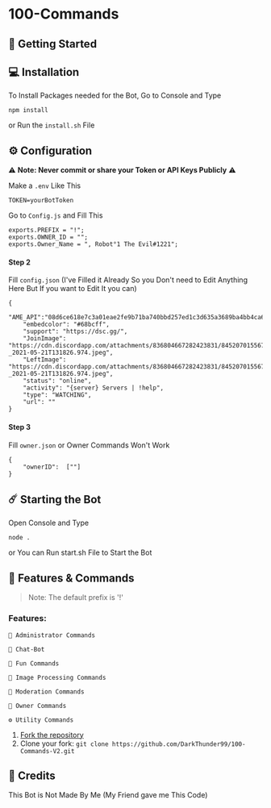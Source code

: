# 100-Commands




## 🚀 Getting Started

## 💻 Installation

To Install Packages needed for the Bot, Go to Console and Type 
```
npm install
```
or Run the `install.sh` File

## ⚙️ Configuration

⚠️ **Note: Never commit or share your Token or API Keys Publicly** ⚠️

Make a `.env` Like This
```
TOKEN=yourBotToken
```

Go to `Config.js` and Fill This
```
exports.PREFIX = "!";
exports.OWNER_ID = "";
exports.Owner_Name = ", Robot°1 The Evil#1221";
```

#### Step 2
Fill `config.json` (I've Filled it Already So you Don't need to Edit Anything Here But If you want to Edit It you can)
```
{
    "AME_API":"08d6ce618e7c3a01eae2fe9b71ba740bbd257ed1c3d635a3689ba4bb4ca64f44fa8e16b88367a8efddf86866feaded0e32710e9f7acd8461c79710c4d9e32f71",
    "embedcolor": "#68bcff",
    "support": "https://dsc.gg/",
    "JoinImage": "https://cdn.discordapp.com/attachments/836804667282423831/845207015567392778/images_-_2021-05-21T131826.974.jpeg",
    "LeftImage": "https://cdn.discordapp.com/attachments/836804667282423831/845207015567392778/images_-_2021-05-21T131826.974.jpeg",
    "status": "online",
    "activity": "{server} Servers | !help",
    "type": "WATCHING",
    "url": ""
}
```

#### Step 3
Fill `owner.json` or Owner Commands Won't Work
```
{
    "ownerID":  [""]
}
```

## ☄️ Starting the Bot

Open Console and Type
```
node .
```
or You can Run start.sh File to Start the Bot

## 📝 Features & Commands

> Note: The default prefix is '!'

### Features: 
```
🔮 Administrator Commands
```
```
🤖 Chat-Bot
```
```
🤣 Fun Commands
```
```
🌟 Image Processing Commands
```
```
📜 Moderation Commands
```
```
🎉 Owner Commands
```
```
⚙️ Utility Commands
```

1. [Fork the repository](https://github.com/DarkThunder99/100-Commands-V2/fork)
2. Clone your fork: `git clone https://github.com/DarkThunder99/100-Commands-V2.git`

## 📝 Credits
This Bot is Not Made By Me (My Friend gave me This Code)

